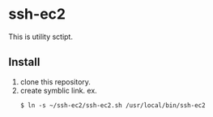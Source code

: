 # ssh-ec2
This is utility sctipt.

## Install
1. clone this repository.
2. create symblic link.
   ex.
   ```
   $ ln -s ~/ssh-ec2/ssh-ec2.sh /usr/local/bin/ssh-ec2
   ```
